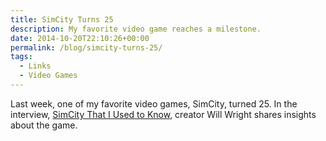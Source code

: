 ```yaml
---
title: SimCity Turns 25
description: My favorite video game reaches a milestone.
date: 2014-10-20T22:10:26+00:00
permalink: /blog/simcity-turns-25/
tags:
  - Links
  - Video Games
---
```


Last week, one of my favorite video games, SimCity, turned 25. In the interview, [SimCity That I Used to Know](https://medium.com/re-form/simcity-that-i-used-to-know-d5d8c49e3e1d), creator Will Wright shares insights about the game.